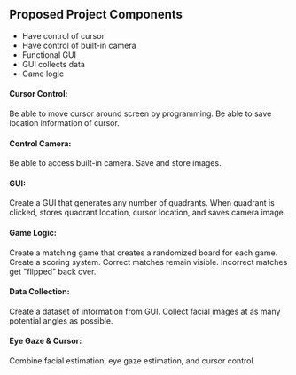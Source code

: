 ## Proposed Project Components
* Have control of cursor
* Have control of built-in camera
* Functional GUI
* GUI collects data
* Game logic

#### Cursor Control:
Be able to move cursor around screen by programming.
Be able to save location information of cursor.

#### Control Camera:
Be able to access built-in camera.
Save and store images.

#### GUI:
Create a GUI that generates any number of quadrants.
When quadrant is clicked, stores quadrant location, cursor location, and saves camera image.

#### Game Logic:
Create a matching game that creates a randomized board for each game. Create a scoring system.
Correct matches remain visible. Incorrect matches get "flipped" back over.

#### Data Collection:
Create a dataset of information from GUI.
Collect facial images at as many potential angles as possible.

#### Eye Gaze & Cursor:
Combine facial estimation, eye gaze estimation, and cursor control.
